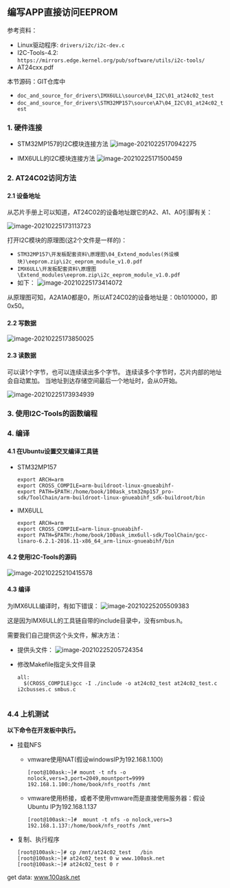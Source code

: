 ## 编写APP直接访问EEPROM

参考资料：

* Linux驱动程序: `drivers/i2c/i2c-dev.c`
* I2C-Tools-4.2: `https://mirrors.edge.kernel.org/pub/software/utils/i2c-tools/`
* AT24cxx.pdf

本节源码：GIT仓库中

* `doc_and_source_for_drivers\IMX6ULL\source\04_I2C\01_at24c02_test`
* `doc_and_source_for_drivers\STM32MP157\source\A7\04_I2C\01_at24c02_test`

### 1. 硬件连接

* STM32MP157的I2C模块连接方法
  ![image-20210225170942275](pic/04_I2C/036_stm32mp157_with_i2c_module.png)

* IMX6ULL的I2C模块连接方法
  ![image-20210225171500459](pic/04_I2C/037_imx6ull_with_i2c_module.png)



### 2. AT24C02访问方法

#### 2.1 设备地址

从芯片手册上可以知道，AT24C02的设备地址跟它的A2、A1、A0引脚有关：

![image-20210225173113723](pic/04_I2C/038_at24c02_device_address.png)

打开I2C模块的原理图(这2个文件是一样的)：

* `STM32MP157\开发板配套资料\原理图\04_Extend_modules(外设模块)\eeprom.zip\i2c_eeprom_module_v1.0.pdf`
* `IMX6ULL\开发板配套资料\原理图\Extend_modules\eeprom.zip\i2c_eeprom_module_v1.0.pdf`
* 如下：
  ![image-20210225173414072](pic/04_I2C/039_at24c02_sch.png)

从原理图可知，A2A1A0都是0，所以AT24C02的设备地址是：0b1010000，即0x50。





#### 2.2 写数据

![image-20210225173850025](pic/04_I2C/040_at24c02_byte_write.png)



#### 2.3 读数据

可以读1个字节，也可以连续读出多个字节。
连续读多个字节时，芯片内部的地址会自动累加。
当地址到达存储空间最后一个地址时，会从0开始。

![image-20210225173934939](pic/04_I2C/041_at24c02_byte_read.png)

### 3. 使用I2C-Tools的函数编程



### 4. 编译

#### 4.1 在Ubuntu设置交叉编译工具链

* STM32MP157

  ```shell
  export ARCH=arm
  export CROSS_COMPILE=arm-buildroot-linux-gnueabihf-
  export PATH=$PATH:/home/book/100ask_stm32mp157_pro-sdk/ToolChain/arm-buildroot-linux-gnueabihf_sdk-buildroot/bin
  ```

* IMX6ULL

  ```shell
  export ARCH=arm
  export CROSS_COMPILE=arm-linux-gnueabihf-
  export PATH=$PATH:/home/book/100ask_imx6ull-sdk/ToolChain/gcc-linaro-6.2.1-2016.11-x86_64_arm-linux-gnueabihf/bin
  ```

  

#### 4.2 使用I2C-Tools的源码

![image-20210225210415578](pic/04_I2C/044_use_file_from_i2c_tools.png)

#### 4.3 编译

为IMX6ULL编译时，有如下错误：
![image-20210225205509383](pic/04_I2C/042_imx6ull_has_not_smbus.h.png)

这是因为IMX6ULL的工具链自带的include目录中，没有smbus.h。

需要我们自己提供这个头文件，解决方法：

* 提供头文件：
  ![image-20210225205724354](pic/04_I2C/043_copy_include_from_i2c_tools.png)

* 修改Makefile指定头文件目录

  ```shell
  all:
  	$(CROSS_COMPILE)gcc -I ./include -o at24c02_test at24c02_test.c i2cbusses.c smbus.c
  	
  ```

  



### 4.4 上机测试

**以下命令在开发板中执行。**

* 挂载NFS

  * vmware使用NAT(假设windowsIP为192.168.1.100)

    ```shell
    [root@100ask:~]# mount -t nfs -o nolock,vers=3,port=2049,mountport=9999 
    192.168.1.100:/home/book/nfs_rootfs /mnt
    ```

  * vmware使用桥接，或者不使用vmware而是直接使用服务器：假设Ubuntu IP为192.168.1.137

    ```shell
    [root@100ask:~]#  mount -t nfs -o nolock,vers=3 192.168.1.137:/home/book/nfs_rootfs /mnt
    ```



* 复制、执行程序

  ```shell
  [root@100ask:~]# cp /mnt/at24c02_test   /bin
  [root@100ask:~]# at24c02_test 0 w www.100ask.net
  [root@100ask:~]# at24c02_test 0 r
get data: www.100ask.net
  ```
  
  